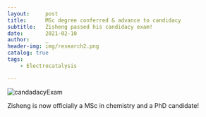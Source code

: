 ```yaml
---
layout:     post
title:      MSc degree conferred & advance to candidacy
subtitle:   Zisheng passed his candidacy exam!
date:       2021-02-10
author:     _
header-img: img/research2.png
catalog: true
tags:
    - Electrocatalysis

---
```


![candadacyExam](../../../../img/candadacyExam.png)

Zisheng is now officially a MSc in chemistry and a PhD candidate!